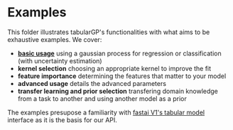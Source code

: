 # Examples

This folder illustrates tabularGP's functionalities with what aims to be exhaustive examples.
We cover:

- **[basic usage](https://github.com/nestordemeure/tabularGP/blob/master/examples/1_basic_usage.ipynb)** using a gaussian process for regression or classification (with uncertainty estimation)
- **kernel selection** choosing an appropriate kernel to improve the fit
- **feature importance** determining the features that matter to your model
- **advanced usage** details the advanced parameters
- **transfer learning and prior selection** transfering domain knowledge from a task to another and using another model as a prior

The examples presupose a familiarity with [fastai V1's tabular model](https://docs.fast.ai/tabular.html) interface as it is the basis for our API.
